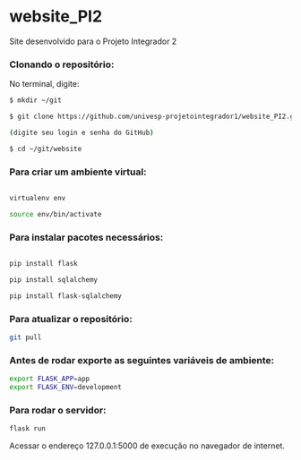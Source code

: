# website_PI2
Site desenvolvido para o Projeto Integrador 2

### Clonando o repositório:

No terminal, digite:
  ```bash 
  $ mkdir ~/git

  $ git clone https://github.com/univesp-projetointegrador1/website_PI2.git

  (digite seu login e senha do GitHub)

  $ cd ~/git/website
  ```

### Para criar um ambiente virtual:
  ```bash 
  
  virtualenv env

  source env/bin/activate
  ```

### Para instalar pacotes necessários:
  ```bash 
  
  pip install flask

  pip install sqlalchemy

  pip install flask-sqlalchemy
  ```

### Para atualizar o repositório:
  ```bash 
  git pull
  ```

### Antes de rodar exporte as seguintes variáveis de ambiente:
  ```bash
  export FLASK_APP=app
  export FLASK_ENV=development
  ```
### Para rodar o servidor:
  ```bash
  flask run
  ```
 Acessar o endereço 127.0.0.1:5000 de execução no navegador de internet.
 
 
